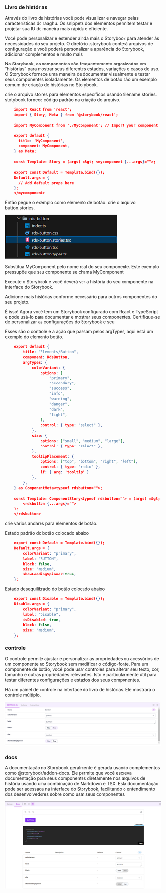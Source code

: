 ### Livro de histórias
Através do livro de histórias você pode visualizar e navegar pelas características do raaghu. Os snippets dos elementos permitem testar e projetar sua IU de maneira mais rápida e eficiente.

Você pode personalizar e estender ainda mais o Storybook para atender às necessidades do seu projeto. O diretório .storybook conterá arquivos de configuração e você poderá personalizar a aparência do Storybook, adicionar complementos e muito mais.

No Storybook, os componentes são frequentemente organizados em “histórias” para mostrar seus diferentes estados, variações e casos de uso. O Storybook fornece uma maneira de documentar visualmente e testar seus componentes isoladamente. Os elementos de botão são um exemplo comum de criação de histórias no Storybook.

crie o arquivo stoires para elementos específicos usando filename.stories. stotybook fornece código padrão na criação do arquivo.
```json
    import React from 'react';
    import { Story, Meta } from '@storybook/react';
    
    import MyComponent from './MyComponent'; // Import your component
    
    export default {
      title: 'MyComponent',
      component: MyComponent,
    } as Meta;
    
    const Template: Story = (args) =&gt; <mycomponent {...args}="">;
    
    export const Default = Template.bind({});
    Default.args = {
      // Add default props here
    };
    </mycomponent>
```
Então pegue o exemplo como elemento de botão. crie o arquivo button.stories.

![⁇  imagem de arquivo](images/storybook-button.png "")

Substitua MyComponent pelo nome real do seu componente. Este exemplo pressupõe que seu componente se chama MyComponent.

Execute o Storybook e você deverá ver a história do seu componente na interface do Storybook.

Adicione mais histórias conforme necessário para outros componentes do seu projeto.

É isso! Agora você tem um Storybook configurado com React e TypeScript e pode usá-lo para documentar e mostrar seus componentes. Certifique-se de personalizar as configurações do Storybook e seu

Esses são o controle e a ação que passam pelos argTypes, aqui está um exemplo do elemento botão.
```json
    export default {
        title: "Elements/Button",
        component: RdsButton,
        argTypes: {
            colorVariant: {
                options: [
                    "primary",
                    "secondary",
                    "success",
                    "info",
                    "warning",
                    "danger",
                    "dark",
                    "light",
                ],
                control: { type: "select" },
            },
            size: {
                options: ["small", "medium", "large"],
                control: { type: "select" },
            },
            tooltipPlacement: {
                options: ["top", "bottom", "right", "left"],
                control: { type: "radio" },
                if: { arg: 'tooltip' }
            },
        },
    } as ComponentMeta<typeof rdsbutton="">;
    
    const Template: ComponentStory<typeof rdsbutton=""> = (args) =&gt; (
        <rdsbutton {...args}="">
    );
    </rdsbutton>
```
</typeof></typeof>
crie vários andares para elementos de botão.

Estado padrão do botão colocado abaixo
```json
    export const Default = Template.bind({});
    Default.args = {
        colorVariant: "primary",
        label: "BUTTON",
        block: false,
        size: "medium",
        showLoadingSpinner:true,
    };
```
Estado desequilibrado do botão colocado abaixo
```json
    export const Disable = Template.bind({});
    Disable.args = {
        colorVariant: "primary",
        label: "Disable",
        isDisabled: true,
        block: false,
        size: "medium",
    };
```

### controle
O controle permite ajustar e personalizar as propriedades ou acessórios de um componente no Storybook sem modificar o código-fonte. Para um componente de botão, você pode usar controles para alterar seu texto, cor, tamanho e outras propriedades relevantes. Isto é particularmente útil para testar diferentes configurações e estados dos seus componentes.

Há um painel de controle na interface do livro de histórias. Ele mostrará o controle múltiplo.

![⁇  de controle](images/storybook-control.png "")
### docs
A documentação no Storybook geralmente é gerada usando complementos como @storybook/addon-docs. Ele permite que você escreva documentação para seus componentes diretamente nos arquivos de história usando uma combinação de Markdown e TSX. Esta documentação pode ser acessada na interface do Storybook, facilitando o entendimento dos desenvolvedores sobre como usar seus componentes.

![docs](images/storybook-docs.png "")
